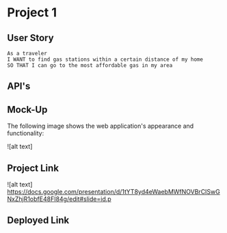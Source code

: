 # Project 1

## User Story 

```
As a traveler 
I WANT to find gas stations within a certain distance of my home
SO THAT I can go to the most affordable gas in my area
```


## API's



## Mock-Up

The following image shows the web application's appearance and functionality:

![alt text]

## Project Link
![alt text] https://docs.google.com/presentation/d/1tYT8yd4eWaebMWfNOVBrCISwGNxZhjR1obfE48FI84g/edit#slide=id.p
## Deployed Link

